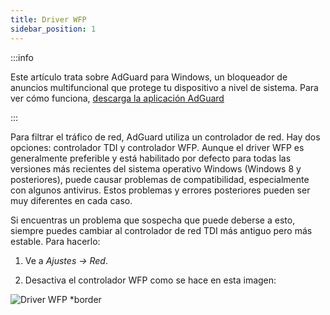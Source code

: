 ```yaml
---
title: Driver WFP
sidebar_position: 1
---
```


:::info

Este artículo trata sobre AdGuard para Windows, un bloqueador de anuncios multifuncional que protege tu dispositivo a nivel de sistema. Para ver cómo funciona, [descarga la aplicación AdGuard](https://agrd.io/download-kb-adblock)

:::

Para filtrar el tráfico de red, AdGuard utiliza un controlador de red. Hay dos opciones: controlador TDI y controlador WFP. Aunque el driver WFP es generalmente preferible y está habilitado por defecto para todas las versiones más recientes del sistema operativo Windows (Windows 8 y posteriores), puede causar problemas de compatibilidad, especialmente con algunos antivirus. Estos problemas y errores posteriores pueden ser muy diferentes en cada caso.

Si encuentras un problema que sospecha que puede deberse a esto, siempre puedes cambiar al controlador de red TDI más antiguo pero más estable. Para hacerlo:

1. Ve a *Ajustes → Red*.

2. Desactiva el controlador WFP como se hace en esta imagen:

![Driver WFP *border](https://cdn.adtidy.org/content/kb/ad_blocker/windows/solving-problems/wfp-driver.png)
